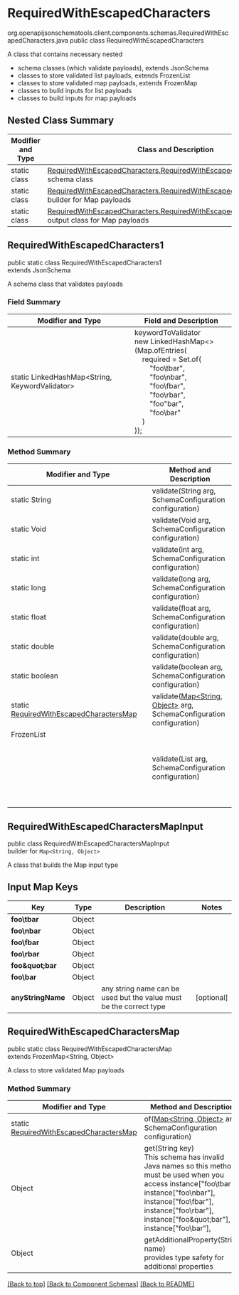 # RequiredWithEscapedCharacters
org.openapijsonschematools.client.components.schemas.RequiredWithEscapedCharacters.java
public class RequiredWithEscapedCharacters

A class that contains necessary nested
- schema classes (which validate payloads), extends JsonSchema
- classes to store validated list payloads, extends FrozenList
- classes to store validated map payloads, extends FrozenMap
- classes to build inputs for list payloads
- classes to build inputs for map payloads

## Nested Class Summary
| Modifier and Type | Class and Description |
| ----------------- | ---------------------- |
| static class | [RequiredWithEscapedCharacters.RequiredWithEscapedCharacters1](#requiredwithescapedcharacters1)<br> schema class |
| static class | [RequiredWithEscapedCharacters.RequiredWithEscapedCharactersMapInput](#requiredwithescapedcharactersmapinput)<br> builder for Map payloads |
| static class | [RequiredWithEscapedCharacters.RequiredWithEscapedCharactersMap](#requiredwithescapedcharactersmap)<br> output class for Map payloads |

## RequiredWithEscapedCharacters1
public static class RequiredWithEscapedCharacters1<br>
extends JsonSchema

A schema class that validates payloads

### Field Summary
| Modifier and Type | Field and Description |
| ----------------- | ---------------------- |
| static LinkedHashMap<String, KeywordValidator> |keywordToValidator<br/>new LinkedHashMap<>(Map.ofEntries(<br/>&nbsp;&nbsp;&nbsp;&nbsp;required = Set.of(<br>&nbsp;&nbsp;&nbsp;&nbsp;&nbsp;&nbsp;&nbsp;&nbsp;"foo\tbar",<br>&nbsp;&nbsp;&nbsp;&nbsp;&nbsp;&nbsp;&nbsp;&nbsp;"foo\nbar",<br>&nbsp;&nbsp;&nbsp;&nbsp;&nbsp;&nbsp;&nbsp;&nbsp;"foo\fbar",<br>&nbsp;&nbsp;&nbsp;&nbsp;&nbsp;&nbsp;&nbsp;&nbsp;"foo\rbar",<br>&nbsp;&nbsp;&nbsp;&nbsp;&nbsp;&nbsp;&nbsp;&nbsp;"foo\"bar",<br>&nbsp;&nbsp;&nbsp;&nbsp;&nbsp;&nbsp;&nbsp;&nbsp;"foo\\bar"<br>&nbsp;&nbsp;&nbsp;&nbsp;)<br>)); |

### Method Summary
| Modifier and Type | Method and Description |
| ----------------- | ---------------------- |
| static String | validate(String arg, SchemaConfiguration configuration) |
| static Void | validate(Void arg, SchemaConfiguration configuration) |
| static int | validate(int arg, SchemaConfiguration configuration) |
| static long | validate(long arg, SchemaConfiguration configuration) |
| static float | validate(float arg, SchemaConfiguration configuration) |
| static double | validate(double arg, SchemaConfiguration configuration) |
| static boolean | validate(boolean arg, SchemaConfiguration configuration) |
| static [RequiredWithEscapedCharactersMap](#requiredwithescapedcharactersmap) | validate([Map<String, Object>](#requiredwithescapedcharactersmapinput) arg, SchemaConfiguration configuration) |
| FrozenList<Object> | validate(List<Object> arg, SchemaConfiguration configuration) |

## RequiredWithEscapedCharactersMapInput
public class RequiredWithEscapedCharactersMapInput<br>
builder for `Map<String, Object>`

A class that builds the Map input type

## Input Map Keys
| Key | Type |  Description | Notes |
| --- | ---- | ------------ | ----- |
| **foo\tbar** | Object |  | |
| **foo\nbar** | Object |  | |
| **foo\fbar** | Object |  | |
| **foo\rbar** | Object |  | |
| **foo\&quot;bar** | Object |  | |
| **foo\\bar** | Object |  | |
| **anyStringName** | Object | any string name can be used but the value must be the correct type | [optional] |

## RequiredWithEscapedCharactersMap
public static class RequiredWithEscapedCharactersMap<br>
extends FrozenMap<String, Object>

A class to store validated Map payloads

### Method Summary
| Modifier and Type | Method and Description |
| ----------------- | ---------------------- |
| static [RequiredWithEscapedCharactersMap](#requiredwithescapedcharactersmap) | of([Map<String, Object>](#requiredwithescapedcharactersmapinput) arg, SchemaConfiguration configuration) |
| Object | get(String key)<br>This schema has invalid Java names so this method must be used when you access instance["foo\tbar"], instance["foo\nbar"], instance["foo\fbar"], instance["foo\rbar"], instance["foo\&quot;bar"], instance["foo\\bar"],  |
| Object | getAdditionalProperty(String name)<br>provides type safety for additional properties |

[[Back to top]](#top) [[Back to Component Schemas]](../../../README.md#Component-Schemas) [[Back to README]](../../../README.md)
